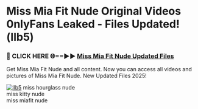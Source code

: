# Miss Mia Fit Nude Original Videos 0nlyFans Leaked - Files Updated! (llb5)

<h3>🔴 CLICK HERE 🌐==►► <a href="https://tinyurl.com/52m3yx9h" rel="nofollow">Miss Mia Fit Nude Updated Files</a></h3>

Get Miss Mia Fit Nude and all content. Now you can access all videos and pictures of Miss Mia Fit Nude. New Updated Files 2025!

[![llb5](https://i.imgur.com/TnHtlc8.gif)](https://tinyurl.com/52m3yx9h)
miss hourglass nude<br>
miss kitty nude<br>
miss miafit nude